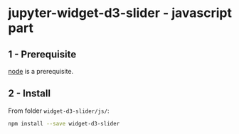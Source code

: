
# jupyter-widget-d3-slider - javascript part

## 1 - Prerequisite

[node](http://nodejs.org/) is a prerequisite.  

## 2 - Install

From folder `widget-d3-slider/js/`:

```bash
npm install --save widget-d3-slider
```
